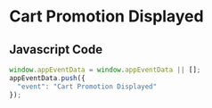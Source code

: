 # Cart Promotion Displayed

### 

## Javascript Code
```js
window.appEventData = window.appEventData || [];
appEventData.push({
  "event": "Cart Promotion Displayed"
});
```




